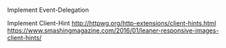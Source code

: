 Implement Event-Delegation

Implement Client-Hint
http://httpwg.org/http-extensions/client-hints.html
https://www.smashingmagazine.com/2016/01/leaner-responsive-images-client-hints/